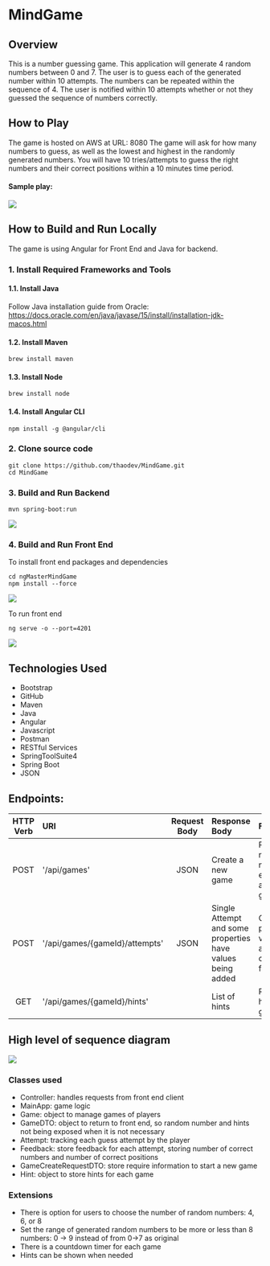 # MindGame

## Overview
This is a number guessing game. This application will generate 4 random numbers between 0 and 7. The user is to guess each of the generated number within 10 attempts. The numbers can be repeated within the sequence of 4. The user is notified within 10 attempts whether or not they guessed the sequence of numbers correctly.


## How to Play
The game is hosted on AWS at URL: 8080
The game will ask for how many numbers to guess, as well as the lowest and highest in the randomly generated numbers.
You will have 10 tries/attempts to guess the right numbers and their correct positions within a 10 minutes time period.
<br>

#### Sample play:
<img src="src/main/resources/static/Screen3.png"/>


## How to Build and Run Locally
The game is using Angular for Front End and Java for backend.
### 1. Install Required Frameworks and Tools
#### 1.1. Install Java
Follow Java installation guide from Oracle:
https://docs.oracle.com/en/java/javase/15/install/installation-jdk-macos.html
#### 1.2. Install Maven
```
brew install maven
```
#### 1.3. Install Node
```
brew install node
```
#### 1.4. Install Angular CLI
```
npm install -g @angular/cli
```

### 2. Clone source code

```
git clone https://github.com/thaodev/MindGame.git
cd MindGame
```

### 3. Build and Run Backend
```
mvn spring-boot:run
```
<img src="src/main/resources/static/backend_run.png"/>

### 4. Build and Run Front End
To install front end packages and dependencies

```
cd ngMasterMindGame
npm install --force
```
<img src="src/main/resources/static/npm_install.png"/>

To run front end

```
ng serve -o --port=4201
```

<img src="src/main/resources/static/ngserve.png"/>




## Technologies Used
<ul>
<li>Bootstrap</li>
<li>GitHub</li>
<li>Maven</li>
<li>Java</li>
<li>Angular</li>
<li>Javascript</li>
<li>Postman</li>
<li>RESTful Services</li>
<li>SpringToolSuite4</li>
<li>Spring Boot</li>
<li>JSON</li>
</ul>

## Endpoints:
<table>
<thead>
<tr>
<th align="center">HTTP Verb</th>
<th align="left">URI</th>
<th align="center">Request Body</th>
<th align="left">Response Body</th>
<th align="left">Functionality</th>
</tr>
</thead>
<tbody>
<tr>
<td align="center">POST</td>
<td align="left">'/api/games'</td>
<td align="center">JSON</td>
<td align="left">Create a new game</td>
<td align="left">Retrieve random number from external API and create a game Id</td>
</tr>
<tr>
<td align="center">POST</td>
<td align="left">'/api/games/{gameId}/attempts'</td>
<td align="center">JSON</td>
<td align="left">Single Attempt and some properties have values being added</td>
<td align="left">Compare the player guess vs the target and provide corresponding feedback</td>
</tr>
<tr>
<td align="center">GET</td>
<td align="left">'/api/games/{gameId}/hints'</td>
<td align="center"></td>
<td align="left">List of hints</td>
<td align="left">Return a list of hints for given game Id</td>
</tr>
</tbody>
</table>



## High level of sequence diagram
<img src="src/main/resources/static/diagram.png"/>

### Classes used
- Controller: handles requests from front end client
- MainApp: game logic
- Game: object to manage games of players
- GameDTO: object to return to front end, so random number and hints not being exposed when it is not necessary
- Attempt: tracking each guess attempt by the player
- Feedback: store feedback for each attempt, storing number of correct numbers and number of correct positions
- GameCreateRequestDTO: store require information to start a new game
- Hint: object to store hints for each game

### Extensions
- There is option for users to choose the number of random numbers: 4, 6, or 8
- Set the range of generated random numbers to be more or less than 8 numbers: 0 -> 9 instead of from 0->7 as original
- There is a countdown timer for each game
- Hints can be shown when needed
